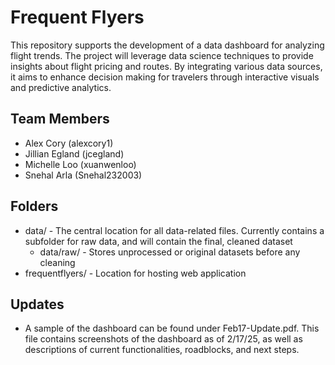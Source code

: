 # Frequent Flyers

This repository supports the development of a data dashboard for analyzing flight trends. The project will leverage data science techniques to provide insights about flight pricing and routes. By integrating various data sources, it aims to enhance decision making for travelers through interactive visuals and predictive analytics.

  
## Team Members

* Alex Cory (alexcory1)
* Jillian Egland (jcegland)
* Michelle Loo (xuanwenloo)
* Snehal Arla (Snehal232003)

## Folders
* data/ - The central location for all data-related files. Currently contains a subfolder for raw data, and will contain the final, cleaned dataset
    * data/raw/ - Stores unprocessed or original datasets before any cleaning
* frequentflyers/ - Location for hosting web application 

## Updates
* A sample of the dashboard can be found under Feb17-Update.pdf. This file contains screenshots of the dashboard as of 2/17/25, as well as descriptions of current functionalities, roadblocks, and next steps.
